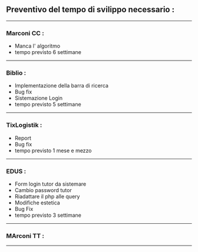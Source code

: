 ## Preventivo del tempo di svilippo necessario :

---

### Marconi CC :
  + Manca l' algoritmo
  + tempo previsto 6 settimane
  
---

### Biblio :
  + Implementazione della barra di ricerca
  + Bug fix
  + Sistemazione Login
  + tempo previsto 5 settimane
  
---

### TixLogistik :
  + Report
  + Bug fix
  + tempo previsto 1 mese e mezzo
 
---

### EDUS :
  + Form login tutor da sistemare
  + Cambio password tutor
  + Riadattare il php alle query
  + Modifiche estetica
  + Bug Fix
  + tempo previsto 3 settimane
  
---

### MArconi TT :
 
 
 ---

